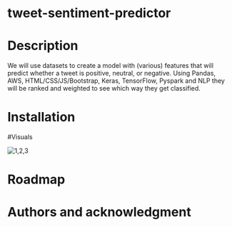 # tweet-sentiment-predictor

# Description

We will use datasets to create a model with (various) features that will predict whether a tweet is positive, neutral, or negative. Using Pandas, AWS, HTML/CSS/JS/Bootstrap, Keras, TensorFlow, Pyspark and NLP they will be ranked and weighted to see which way they get classified.

# Installation

#Visuals

![1,2,3](https://user-images.githubusercontent.com/93777016/203463128-621552a0-d69a-4421-94e8-e250b6f0b30a.png)


# Roadmap

# Authors and acknowledgment
